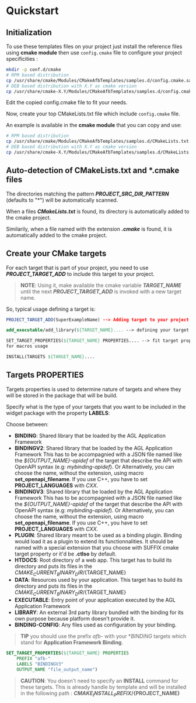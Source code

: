 # Quickstart

## Initialization

To use these templates files on your project just install the reference files
using **cmake module** then use `config.cmake` file to configure your project specificities :

```bash
mkdir -p conf.d/cmake
# RPM based distribution
cp /usr/share/cmake/Modules/CMakeAfbTemplates/samples.d/config.cmake.sample conf.d/cmake/config.cmake
# DEB based distribution with X.Y as cmake version
cp /usr/share/cmake-X.Y/Modules/CMakeAfbTemplates/samples.d/config.cmake.sample conf.d/cmake/config.cmake
```

Edit the copied config.cmake file to fit your needs.

Now, create your top CMakeLists.txt file which include `config.cmake` file.

An example is available in the **cmake module** that you can copy and use:

```bash
# RPM based distribution
cp /usr/share/cmake/Modules/CMakeAfbTemplates/samples.d/CMakeLists.txt.sample CMakeLists.txt
# DEB based distribution with X.Y as cmake version
cp /usr/share/cmake-X.Y/Modules/CMakeAfbTemplates/samples.d/CMakeLists.txt.sample CMakeLists.txt
```

## Auto-detection of CMakeLists.txt and *.cmake files

The directories matching the pattern ***PROJECT_SRC_DIR_PATTERN*** (defaults to "*")
will be automatically scanned.

When a files ***CMakeLists.txt*** is found, its directory is automatically added to
the cmake project.

Similarily, when a file named with the extension ***.cmake*** is found, it is automatically
added to the cmake project.

## Create your CMake targets

For each target that is part of your project, you need to use
***PROJECT_TARGET_ADD*** to include this target to your project.

> **NOTE**: Using it, make available the cmake variable ***TARGET_NAME*** until
> the next ***PROJECT_TARGET_ADD*** is invoked with a new target name.

So, typical usage defining a target is:

```cmake
PROJECT_TARGET_ADD(SuperExampleName) --> Adding target to your project

add_executable/add_library(${TARGET_NAME}.... --> defining your target sources

SET_TARGET_PROPERTIES(${TARGET_NAME} PROPERTIES.... --> fit target properties
for macros usage

INSTALL(TARGETS ${TARGET_NAME}....
```

## Targets PROPERTIES

Targets properties is used to determine nature of targets and where they will be
stored in the package that will be build.

Specify what is the type of your targets that you want to be included in the
widget package with the property **LABELS**:

Choose between:

- **BINDING**: Shared library that be loaded by the AGL Application Framework
- **BINDINGV2**: Shared library that be loaded by the AGL Application Framework
 This has to be accompagnied with a JSON file named like the
 *${OUTPUT_NAME}-apidef* of the target that describe the API with OpenAPI
 syntax (e.g: *mybinding-apidef*).
 Or Alternatively, you can choose the name, without the extension, using macro
 **set_openapi_filename**. If you use C++, you have to set **PROJECT_LANGUAGES**
 with *CXX*.
- **BINDINGV3**: Shared library that be loaded by the AGL Application Framework
 This has to be accompagnied with a JSON file named like the
 *${OUTPUT_NAME}-apidef* of the target that describe the API with OpenAPI
 syntax (e.g: *mybinding-apidef*).
 Or Alternatively, you can choose the name, without the extension, using macro
 **set_openapi_filename**. If you use C++, you have to set **PROJECT_LANGUAGES**
 with *CXX*.
- **PLUGIN**: Shared library meant to be used as a binding plugin. Binding
 would load it as a plugin to extend its functionnalities. It should be named
 with a special extension that you choose with SUFFIX cmake target property or
 it'd be **.ctlso** by default.
- **HTDOCS**: Root directory of a web app. This target has to build its
 directory and puts its files in the ${CMAKE_CURRENT_BINARY_DIR}/${TARGET_NAME}
- **DATA**: Resources used by your application. This target has to build its
 directory and puts its files in the ${CMAKE_CURRENT_BINARY_DIR}/${TARGET_NAME}
- **EXECUTABLE**: Entry point of your application executed by the AGL
 Application Framework
- **LIBRARY**: An external 3rd party library bundled with the binding for its
 own purpose because platform doesn't provide it.
- **BINDING-CONFIG**: Any files used as configuration by your binding.

> **TIP** you should use the prefix _afb-_ with your **BINDING* targets which
> stand for **Application Framework Binding**.

```cmake
SET_TARGET_PROPERTIES(${TARGET_NAME} PROPERTIES
	PREFIX "afb-"
	LABELS "BINDINGV3"
	OUTPUT_NAME "file_output_name")
```

> **CAUTION**: You doesn't need to specify an **INSTALL** command for these
> targets. This is already handle by template and will be installed in the
> following path : **${CMAKE_INSTALL_PREFIX}/${PROJECT_NAME}**
